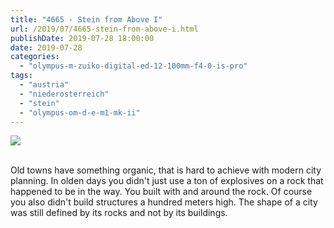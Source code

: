 ```yaml
---
title: "4665 - Stein from Above I"
url: /2019/07/4665-stein-from-above-i.html
publishDate: 2019-07-28 18:00:00
date: 2019-07-28
categories: 
  - "olympus-m-zuiko-digital-ed-12-100mm-f4-0-is-pro"
tags: 
  - "austria"
  - "niederosterreich"
  - "stein"
  - "olympus-om-d-e-m1-mk-ii"
---
```

<div class="container">
<div class="center"><a target="_blank" href="https://d25zfm9zpd7gm5.cloudfront.net/1200x1200/2018/20180408_125553_lr.jpg"><img class="webfeedsFeaturedVisual" src="https://d25zfm9zpd7gm5.cloudfront.net/0600x0600/2018/20180408_125553_lr.jpg" /></a></div>
</div>
<br />

Old towns have something organic, that is hard to achieve with
modern city planning. In olden days you didn't just use a ton of
explosives on a rock that happened to be in the way. You built with
and around the rock. Of course you also didn't build structures a
hundred meters high. The shape of a city was still defined by its
rocks and not by its buildings.